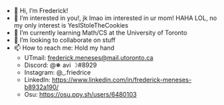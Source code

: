 - 👋 Hi, I’m Frederick!
- 👀 I’m interested in you!, jk lmao im interested in ur mom! HAHA LOL, no my only interest is YesIStoleTheCookies
- 🌱 I’m currently learning Math/CS at the University of Toronto
- 💞️ I’m looking to collaborate on stuff
- 📫 How to reach me: Hold my hand
  - UTmail: frederick.meneses@mail.utoronto.ca
  - Discord: @❅ avi ☽#8929
  - Instagram: @\_.friedrice
  - LinkedIn: https://www.linkedin.com/in/frederick-meneses-b8932a190/
  - Osu: https://osu.ppy.sh/users/6480103

<!---
avinight/avinight is a ✨ special ✨ repository because its `README.md` (this file) appears on your GitHub profile.
You can click the Preview link to take a look at your changes.
--->
